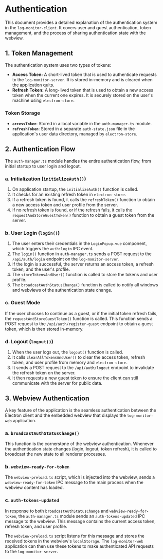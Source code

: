 
# Authentication

This document provides a detailed explanation of the authentication system in the `log-monitor-client`. It covers user and guest authentication, token management, and the process of sharing authentication state with the webview.

## 1. Token Management

The authentication system uses two types of tokens:

*   **Access Token:** A short-lived token that is used to authenticate requests to the `log-monitor-server`. It is stored in-memory and is cleared when the application quits.
*   **Refresh Token:** A long-lived token that is used to obtain a new access token when the current one expires. It is securely stored on the user's machine using `electron-store`.

### Token Storage

*   **`accessToken`**: Stored in a local variable in the `auth-manager.ts` module.
*   **`refreshToken`**: Stored in a separate `auth-state.json` file in the application's user data directory, managed by `electron-store`.

## 2. Authentication Flow

The `auth-manager.ts` module handles the entire authentication flow, from initial startup to user login and logout.

### a. Initialization (`initializeAuth()`)

1.  On application startup, the `initializeAuth()` function is called.
2.  It checks for an existing refresh token in `electron-store`.
3.  If a refresh token is found, it calls the `refreshToken()` function to obtain a new access token and user profile from the server.
4.  If no refresh token is found, or if the refresh fails, it calls the `requestAndStoreGuestToken()` function to obtain a guest token from the server.

### b. User Login (`login()`)

1.  The user enters their credentials in the `LoginPopup.vue` component, which triggers the `auth:login` IPC event.
2.  The `login()` function in `auth-manager.ts` sends a POST request to the `/api/auth/login` endpoint on the `log-monitor-server`.
3.  If the login is successful, the server returns an access token, a refresh token, and the user's profile.
4.  The `storeTokensAndUser()` function is called to store the tokens and user profile.
5.  The `broadcastAuthStatusChange()` function is called to notify all windows and webviews of the authentication state change.

### c. Guest Mode

If the user chooses to continue as a guest, or if the initial token refresh fails, the `requestAndStoreGuestToken()` function is called. This function sends a POST request to the `/api/auth/register-guest` endpoint to obtain a guest token, which is then stored in-memory.

### d. Logout (`logout()`)

1.  When the user logs out, the `logout()` function is called.
2.  It calls `clearAllTokensAndUser()` to clear the access token, refresh token, and user profile from memory and `electron-store`.
3.  It sends a POST request to the `/api/auth/logout` endpoint to invalidate the refresh token on the server.
4.  It then requests a new guest token to ensure the client can still communicate with the server for public data.

## 3. Webview Authentication

A key feature of the application is the seamless authentication between the Electron client and the embedded webview that displays the `log-monitor-web` application.

### a. `broadcastAuthStatusChange()`

This function is the cornerstone of the webview authentication. Whenever the authentication state changes (login, logout, token refresh), it is called to broadcast the new state to all renderer processes.

### b. `webview-ready-for-token`

The `webview-preload.ts` script, which is injected into the webview, sends a `webview-ready-for-token` IPC message to the main process when the webview content has loaded.

### c. `auth-tokens-updated`

In response to both `broadcastAuthStatusChange` and `webview-ready-for-token`, the `auth-manager.ts` module sends an `auth-tokens-updated` IPC message to the webview. This message contains the current access token, refresh token, and user profile.

The `webview-preload.ts` script listens for this message and stores the received tokens in the webview's `localStorage`. The `log-monitor-web` application can then use these tokens to make authenticated API requests to the `log-monitor-server`.
